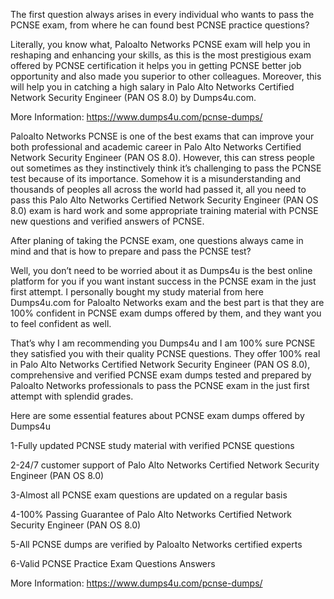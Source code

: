 The first question always arises in every individual who wants to pass the PCNSE exam, from where he can found best PCNSE practice questions?

Literally, you know what, Paloalto Networks PCNSE exam will help you in reshaping and enhancing your skills, as this is the most prestigious exam offered by PCNSE certification it helps you in getting PCNSE better job opportunity and also made you superior to other colleagues. Moreover, this will help you in catching a high salary in Palo Alto Networks Certified Network Security Engineer (PAN OS 8.0) by Dumps4u.com.

More Information: https://www.dumps4u.com/pcnse-dumps/

Paloalto Networks PCNSE is one of the best exams that can improve your both professional and academic career in Palo Alto Networks Certified Network Security Engineer (PAN OS 8.0). However, this can stress people out sometimes as they instinctively think it’s challenging to pass the PCNSE test because of its importance. Somehow it is a misunderstanding and thousands of peoples all across the world had passed it, all you need to pass this Palo Alto Networks Certified Network Security Engineer (PAN OS 8.0) exam is hard work and some appropriate training material with PCNSE new questions and verified answers of PCNSE.

After planing of taking the PCNSE exam, one questions always came in mind and that is how to prepare and pass the PCNSE test?

Well, you don’t need to be worried about it as Dumps4u is the best online platform for you if you want instant success in the PCNSE exam in the just first attempt. I personally bought my study material from here Dumps4u.com for Paloalto Networks exam and the best part is that they are 100% confident in PCNSE exam dumps offered by them, and they want you to feel confident as well.

That’s why I am recommending you Dumps4u and I am 100% sure PCNSE they satisfied you with their quality PCNSE questions. They offer 100% real in Palo Alto Networks Certified Network Security Engineer (PAN OS 8.0), comprehensive and verified PCNSE exam dumps tested and prepared by Paloalto Networks professionals to pass the PCNSE exam in the just first attempt with splendid grades.

Here are some essential features about PCNSE exam dumps offered by Dumps4u

1-Fully updated PCNSE study material with verified PCNSE questions

2-24/7 customer support of Palo Alto Networks Certified Network Security Engineer (PAN OS 8.0)

3-Almost all PCNSE exam questions are updated on a regular basis

4-100% Passing Guarantee of Palo Alto Networks Certified Network Security Engineer (PAN OS 8.0)

5-All PCNSE dumps are verified by Paloalto Networks certified experts

6-Valid PCNSE Practice Exam Questions Answers

More Information: https://www.dumps4u.com/pcnse-dumps/
